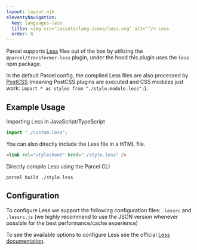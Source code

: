 ```yaml
---
layout: layout.njk
eleventyNavigation:
  key: languages-less
  title: <img src="/assets/lang-icons/less.svg" alt=""/> Less
  order: 8
---
```


Parcel supports [Less](https://lesscss.org/) files out of the box by utilizing the `@parcel/transformer-less` plugin, under the hood this plugin uses the `less` npm package.

In the default Parcel config, the compiled Less files are also processed by [PostCSS](/languages/postcss) (meaning PostCSS plugins are executed and CSS modules just work: `import * as styles from "./style.module.less";`).

## Example Usage

Importing Less in JavaScript/TypeScript

```js
import "./custom.less";
```

You can also directly include the Less file in a HTML file.

```html
<link rel="stylesheet" href="./style.less" />
```

Directly compile Less using the Parcel CLI

```
parcel build ./style.less
```

## Configuration

To configure Less we support the following configuration files: `.lessrc` and `.lessrc.js` (we highly recommend to use the JSON version whenever possible for the best performance/cache experience)

To see the available options to configure Less see the official [Less documentation](http://lesscss.org/usage/#less-options).
